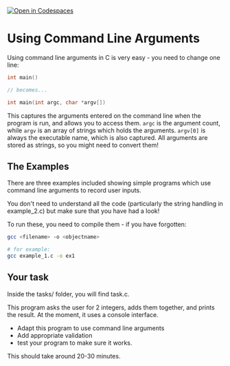 [![Open in Codespaces](https://classroom.github.com/assets/launch-codespace-7f7980b617ed060a017424585567c406b6ee15c891e84e1186181d67ecf80aa0.svg)](https://classroom.github.com/open-in-codespaces?assignment_repo_id=13695984)
# Using Command Line Arguments

Using command line arguments in C is very easy - you need to change one line:

```c
int main()

// becomes...

int main(int argc, char *argv[])
```

This captures the arguments entered on the command line when the program is run, and allows you to access them. `argc` is the argument count, while `argv` is an array of strings which holds the arguments. `argv[0]` is always the executable name, which is also captured. All arguments are stored as strings, so you might need to convert them!

## The Examples

There are three examples included showing simple programs which use command line arguments to record user inputs.

You don't need to understand all the code (particularly the string handling in example_2.c) but make sure that you have had a look!

To run these, you need to compile them - if you have forgotten:

```bash
gcc <filename> -o <objectname>

# for example:
gcc example_1.c -o ex1
```

## Your task

Inside the tasks/ folder, you will find task.c.

This program asks the user for 2 integers, adds them together, and prints the result. At the moment, it uses a console interface.

- Adapt this program to use command line arguments
- Add appropriate validation 
- test your program to make sure it works.

This should take around 20-30 minutes.
